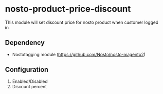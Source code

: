 # nosto-product-price-discount
This module will set discount price for nosto product when customer logged in

## Dependency
- Nostotagging module (https://github.com/Nosto/nosto-magento2)

## Configuration
1. Enabled/Disabled
2. Discount percent
